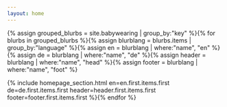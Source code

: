 ```yaml
---
layout: home
---
```

{% assign grouped_blurbs = site.babywearing | group_by:"key"
%}{% for blurbs in grouped_blurbs
    %}{% assign blurblang = blurbs.items | group_by:"language"
    %}{% assign en = blurblang | where:"name", "en"
    %}{% assign de = blurblang | where:"name", "de"
    %}{% assign header = blurblang | where:"name", "head"
    %}{% assign footer = blurblang | where:"name", "foot"
    %}
<!-- {{blurbs.name}} -->
{% include homepage_section.html
        en=en.first.items.first
        de=de.first.items.first
        header=header.first.items.first
        footer=footer.first.items.first
%}{% endfor %}
